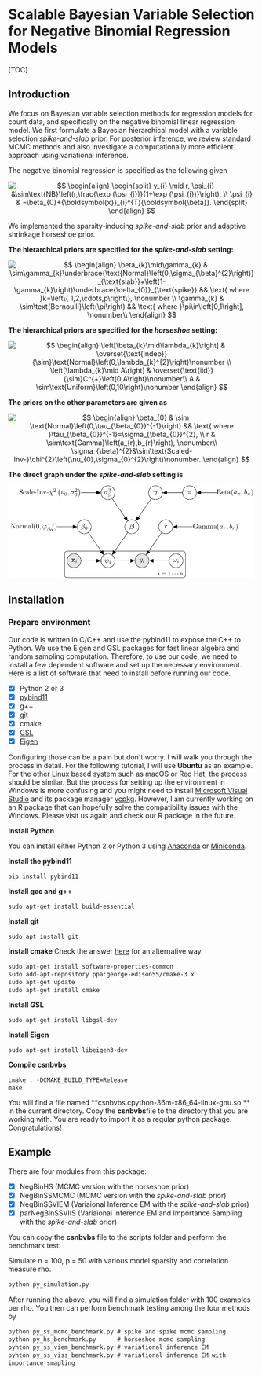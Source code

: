 # Scalable Bayesian Variable Selection for Negative Binomial Regression Models

[TOC]

## Introduction
We focus on Bayesian variable selection methods for regression models for count data, and specifically on the negative binomial  linear regression model. We first formulate a Bayesian hierarchical model with a variable selection *spike-and-slab* prior. For posterior inference, we review standard MCMC methods and also investigate a computationally more efficient approach using variational inference.

The negative binomial regression is specified as the following given 

<p align="center"><img alt="$$&#10;\begin{align}&#10;\begin{split}&#10;y_{i} \mid r, \psi_{i} &amp;\sim\text{NB}\left(r,\frac{\exp (\psi_{i})}{1+\exp (\psi_{i})}\right), \\&#10;\psi_{i}  &amp; =\beta_{0}+{\boldsymbol{x}}_{i}^{T}{\boldsymbol{\beta}}. &#10;\end{split}&#10;\end{align}&#10;$$" src="svgs/eb8f89e1e1375c7862f8a0a3cb679979.svg" align="middle" width="238.41509009999996pt" height="64.7419245pt"/></p>

We implemented the sparsity-inducing *spike-and-slab* prior and adaptive shrinkage horseshoe prior.

**The hierarchical priors are specified for the *spike-and-slab* setting:**
<p align="center"><img alt="$$&#10;\begin{align}&#10;\beta_{k}\mid\gamma_{k} &amp; \sim\gamma_{k}\underbrace{\text{Normal}\left(0,\sigma_{\beta}^{2}\right)}_{\text{slab}}+\left(1-\gamma_{k}\right)\underbrace{\delta_{0}}_{\text{spike}} &amp;&amp; \text{ where }k=\left\{ 1,2,\cdots,p\right\}, \nonumber \\&#10;\gamma_{k} &amp; \sim\text{Bernoulli}\left(\pi\right) &amp;&amp; \text{ where }\pi\in\left[0,1\right],  \nonumber\\&#10;\end{align}&#10;$$" src="svgs/c1224c6612054dbc66c0a66ddee01018.svg" align="middle" width="497.76412454999996pt" height="69.20710005pt"/></p>

**The hierarchical priors are specified for the *horseshoe* setting:**
<p align="center"><img alt="$$&#10;\begin{align}&#10;\left[\beta_{k}\mid\lambda_{k}\right] &amp; \overset{\text{indep}}{\sim}\text{Normal}\left(0,\lambda_{k}^{2}\right)\nonumber \\&#10;\left[\lambda_{k}\mid A\right] &amp; \overset{\text{iid}}{\sim}C^{+}\left(0,A\right)\nonumber\\&#10;A &amp; \sim\text{Uniform}\left(0,10\right)\nonumber &#10;\end{align}&#10;$$" src="svgs/812c9e17e1a2f268405f9b33dea1fa68.svg" align="middle" width="202.8539766pt" height="78.2990802pt"/></p>

**The priors on the other parameters are given as**
<p align="center"><img alt="$$&#10;\begin{align}&#10;\beta_{0} &amp; \sim \text{Normal}\left(0,\tau_{\beta_{0}}^{-1}\right) &amp;&amp; \text{ where }\tau_{\beta_{0}}^{-1}=\sigma_{\beta_{0}}^{2}, \\&#10;r &amp; \sim\text{Gamma}\left(a_{r},b_{r}\right), \nonumber\\&#10;\sigma_{\beta}^{2}&amp;\sim\text{Scaled-Inv-}\chi^{2}\left(\nu_{0},\sigma_{0}^{2}\right)\nonumber.&#10;\end{align}&#10;$$" src="svgs/322705e6cc02ea0b930348f40cbc82aa.svg" align="middle" width="349.73410064999996pt" height="82.97011964999999pt"/></p>

**The direct graph under the *spike-and-slab* setting is** 

<img src="svgs/NegBinGraph.png" alt="drawing" width="500" class="center">



## Installation
### Prepare environment

Our code is written in C/C++ and use the pybind11 to expose the C++ to Python. We use the Eigen and GSL packages for fast linear algebra and random sampling computation. Therefore, to use our code, we need to install a few dependent software and set up the necessary environment. Here is a list of software that need to install before running our code. 

- [x] Python 2 or 3
- [x] [pybind11](https://github.com/pybind/pybind11)
- [x] g++
- [x] git
- [x] cmake
- [x] [GSL](https://www.gnu.org/software/gsl/)
- [x] [Eigen](http://eigen.tuxfamily.org/index.php?title=Main_Page)

Configuring those can be a pain but don't worry. I will walk you through the process in detail. For the following tutorial, I will use **Ubuntu** as an example. For the other Linux based system such as macOS or Red Hat, the process should be similar. But the process for setting up the environment in Windows is more confusing and you might need to install [Microsoft Visual Studio](https://visualstudio.microsoft.com/) and its package manager [vcpkg](https://github.com/Microsoft/vcpkg). However, I am currently working on an R package that can hopefully solve the compatibility issues with the Windows. Please visit us again and check our R package in the future.

**Install Python**

You can install either Python 2 or Python 3 using [Anaconda](https://www.anaconda.com/distribution/) or [Miniconda](https://docs.conda.io/en/latest/miniconda.html). 

**Install the pybind11**

```shell
pip install pybind11
```
**Install gcc and g++**
```shell
sudo apt-get install build-essential
```
**Install git**
```shell
sudo apt install git
```
**Install cmake** Check the answer [here](https://askubuntu.com/questions/610291/how-to-install-cmake-3-2-on-ubuntu) for an alternative way.
```shell
sudo apt-get install software-properties-common
sudo add-apt-repository ppa:george-edison55/cmake-3.x
sudo apt-get update
sudo apt-get install cmake
```
**Install GSL**

```shell
sudo apt-get install libgsl-dev
```

**Install Eigen**

```shell
sudo apt-get install libeigen3-dev
```

**Compile csnbvbs**

```shell
cmake . -DCMAKE_BUILD_TYPE=Release
make
```
You will find a file named **csnbvbs.cpython-36m-x86_64-linux-gnu.so ** in the current directory. 
Copy the **csnbvbs**file  to the directory that you are working with. You are ready to import it as a regular python package. Congratulations!

## Example

There are four modules from this package:

- [x] NegBinHS (MCMC version with the horseshoe prior)
- [x] NegBinSSMCMC (MCMC version with the *spike-and-slab* prior)
- [x] NegBinSSVIEM (Variaional Inference EM with the *spike-and-slab* prior)
- [x] parNegBinSSVIIS (Variaional Inference EM and Importance Sampling with the *spike-and-slab* prior)

You can copy the **csnbvbs** file  to the scripts folder and perform the benchmark test:

Simulate n = 100, p = 50 with various model sparsity and correlation measure rho.
```bash
python py_simulation.py
```
After running the above, you will find a simulation folder with 100 examples per rho. You then can perform benchmark testing among the four methods by 


```shell
python py_ss_mcmc_benchmark.py # spike and spike mcmc sampling
python py_hs_benchmark.py	   # horseshoe mcmc sampling
pyhton py_ss_viem_benchmark.py # variational inference EM
pyhton py_ss_viss_benchmark.py # variational inference EM with importance smapling
```
